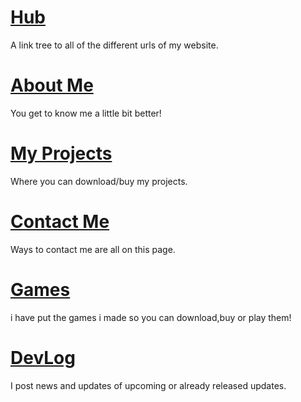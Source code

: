 # [Hub](https://itsdenji777.github.io/)
A link tree to all of the different urls of my website.

# [About Me](https://itsdenji777.github.io/About-Me)
You get to know me a little bit better!

# [My Projects](https://itsdenji777.github.io/Projects)
Where you can download/buy my projects.

# [Contact Me](https://itsdenji777.github.io/Contact-Me)
Ways to contact me are all on this page.

# [Games](https://itsdenji777.github.io/Games)
i have put the games i made so you can download,buy or play them!

# [DevLog](https://itsdenji777.github.io/DevLog)
I post news and updates of upcoming or already released updates.
